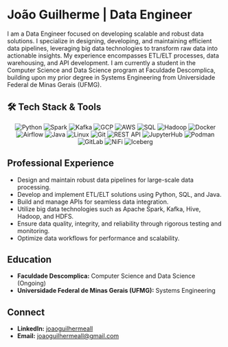 # João Guilherme | Data Engineer

I am a Data Engineer focused on developing scalable and robust data solutions.  I specialize in designing, developing, and maintaining efficient data pipelines, leveraging big data technologies to transform raw data into actionable insights.  My experience encompasses ETL/ELT processes, data warehousing, and API development.  I am currently a student in the Computer Science and Data Science program at Faculdade Descomplica, building upon my prior degree in Systems Engineering from Universidade Federal de Minas Gerais (UFMG).

## 🛠️ Tech Stack & Tools
<p align="center">
  <img src="https://img.shields.io/badge/Python-3776AB?style=for-the-badge&logo=python&logoColor=white" alt="Python" />
  <img src="https://img.shields.io/badge/Apache%20Spark-FDEE21?style=for-the-badge&logo=apachespark&logoColor=black" alt="Spark" />
  <img src="https://img.shields.io/badge/Apache%20Kafka-231F20?style=for-the-badge&logo=apachekafka&logoColor=white" alt="Kafka" />
  <img src="https://img.shields.io/badge/Google%20Cloud-4285F4?style=for-the-badge&logo=googlecloud&logoColor=white" alt="GCP" />
  <img src="https://img.shields.io/badge/Amazon%20AWS-FF9900?style=for-the-badge&logo=amazonaws&logoColor=white" alt="AWS" />
  <img src="https://img.shields.io/badge/SQL-4479A1?style=for-the-badge&logo=postgresql&logoColor=white" alt="SQL" />
  <img src="https://img.shields.io/badge/Apache%20Hadoop-66CCFF?style=for-the-badge&logo=apachehadoop&logoColor=black" alt="Hadoop" />
  <img src="https://img.shields.io/badge/Docker-2496ED?style=for-the-badge&logo=docker&logoColor=white" alt="Docker" />
  <img src="https://img.shields.io/badge/Apache%20Airflow-017CEE?style=for-the-badge&logo=apacheairflow&logoColor=white" alt="Airflow" />
  <img src="https://img.shields.io/badge/Java-007396?style=for-the-badge&logo=java&logoColor=white" alt="Java" />
  <img src="https://img.shields.io/badge/Linux-FCC624?style=for-the-badge&logo=linux&logoColor=black" alt="Linux" />
  <img src="https://img.shields.io/badge/Git-F05032?style=for-the-badge&logo=git&logoColor=white" alt="Git" />
  <img src="https://img.shields.io/badge/REST%20API-007bff?style=for-the-badge&logo=rest&logoColor=white" alt="REST API" />
  <img src="https://img.shields.io/badge/JupyterHub-D08220?style=for-the-badge&logo=jupyter&logoColor=white" alt="JupyterHub" />
  <img src="https://img.shields.io/badge/Podman-4AB04F?style=for-the-badge&logo=podman&logoColor=white" alt="Podman" />
  <img src="https://img.shields.io/badge/GitLab-FCA12D?style=for-the-badge&logo=gitlab&logoColor=white" alt="GitLab" />
  <img src="https://img.shields.io/badge/Apache%20NiFi-0078D7?style=for-the-badge&logo=apache&logoColor=white" alt="NiFi" />
  <img src="https://img.shields.io/badge/Apache%20Iceberg-0039A6?style=for-the-badge&logo=apache&logoColor=white" alt="Iceberg" />
</p>

## Professional Experience

*   Design and maintain robust data pipelines for large-scale data processing.
*   Develop and implement ETL/ELT solutions using Python, SQL, and Java.
*   Build and manage APIs for seamless data integration.
*   Utilize big data technologies such as Apache Spark, Kafka, Hive, Hadoop, and HDFS.
*   Ensure data quality, integrity, and reliability through rigorous testing and monitoring.
*   Optimize data workflows for performance and scalability.

## Education

*   **Faculdade Descomplica:** Computer Science and Data Science (Ongoing)
*   **Universidade Federal de Minas Gerais (UFMG):** Systems Engineering

## Connect

*   **LinkedIn:** [joaoguilhermeall](https://www.linkedin.com/in/joaoguilhermeall/)
*   **Email:** joaoguilhermeall@gmail.com

